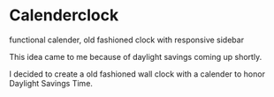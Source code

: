 # Calenderclock
functional calender, old fashioned clock with responsive sidebar

This idea came to me because of daylight savings coming up shortly. 

I decided to create a old fashioned wall clock with a calender to honor Daylight Savings Time. 
